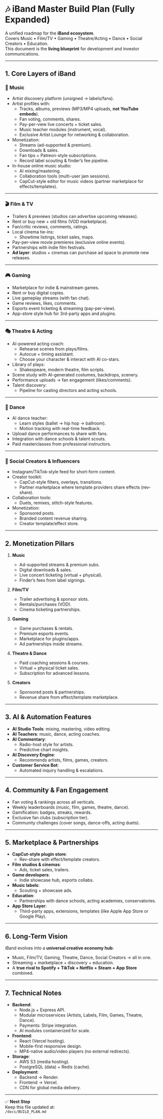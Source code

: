 # 🎶 iBand Master Build Plan (Fully Expanded)

A unified roadmap for the **iBand ecosystem**.  
Covers Music • Film/TV • Gaming • Theatre/Acting • Dance • Social Creators • Education.  
This document is the **living blueprint** for development and investor communications.

---

## 1. Core Layers of iBand

### 🎵 Music
- Artist discovery platform (unsigned → labels/fans).
- Artist profiles with:
  - Tracks, albums, previews (MP3/MP4 uploads, **not YouTube embeds**).
  - Fan voting, comments, shares.
  - Pay-per-view live concerts + ticket sales.
  - Music teacher modules (instrument, vocal).
  - Exclusive Artist Lounge for networking & collaboration.
- Monetization:
  - Streams (ad-supported & premium).
  - Downloads & sales.
  - Fan tips + Patreon-style subscriptions.
  - Record label scouting & finder’s fee pipeline.
- In-house online music studio:
  - AI mixing/mastering.
  - Collaboration tools (multi-user jam sessions).
  - CapCut-style editor for music videos (partner marketplace for effects/templates).

---

### 🎬 Film & TV
- Trailers & previews (studios can advertise upcoming releases).
- Rent or buy new + old films (VOD marketplace).
- Fan/critic reviews, comments, ratings.
- Local cinema tie-ins:
  - Showtime listings, ticket sales, maps.
- Pay-per-view movie premieres (exclusive online events).
- Partnerships with indie film festivals.
- **Ad layer**: studios + cinemas can purchase ad space to promote new releases.

---

### 🎮 Gaming
- Marketplace for indie & mainstream games.
- Rent or buy digital copies.
- Live gameplay streams (with fan chat).
- Game reviews, likes, comments.
- Esports event ticketing & streaming (pay-per-view).
- App-store style hub for 3rd-party apps and plugins.

---

### 🎭 Theatre & Acting
- AI-powered acting coach:
  - Rehearse scenes from plays/films.
  - Autocue + timing assistant.
  - Choose your character & interact with AI co-stars.
- Library of plays:
  - Shakespeare, modern theatre, film scripts.
- Scene study with AI-generated costumes, backdrops, scenery.
- Performance uploads → fan engagement (likes/comments).
- Talent discovery:
  - Pipeline for casting directors and acting schools.

---

### 💃 Dance
- AI dance teacher:
  - Learn styles (ballet → hip hop → ballroom).
  - Motion tracking with real-time feedback.
- Upload dance performances to share with fans.
- Integration with dance schools & talent scouts.
- Paid masterclasses from professional instructors.

---

### 📱 Social Creators & Influencers
- Instagram/TikTok-style feed for short-form content.
- Creator toolkit:
  - CapCut-style filters, overlays, transitions.
  - Partner marketplace where template providers share effects (rev-share).
- Collaboration tools:
  - Duets, remixes, stitch-style features.
- Monetization:
  - Sponsored posts.
  - Branded content revenue sharing.
  - Creator template/effect store.

---

## 2. Monetization Pillars

1. **Music**
   - Ad-supported streams & premium subs.
   - Digital downloads & sales.
   - Live concert ticketing (virtual + physical).
   - Finder’s fees from label signings.

2. **Film/TV**
   - Trailer advertising & sponsor slots.
   - Rentals/purchases (VOD).
   - Cinema ticketing partnerships.

3. **Gaming**
   - Game purchases & rentals.
   - Premium esports events.
   - Marketplace for plugins/apps.
   - Ad partnerships inside streams.

4. **Theatre & Dance**
   - Paid coaching sessions & courses.
   - Virtual + physical ticket sales.
   - Subscription for advanced lessons.

5. **Creators**
   - Sponsored posts & partnerships.
   - Revenue share from effect/template marketplace.

---

## 3. AI & Automation Features
- **AI Studio Tools**: mixing, mastering, video editing.
- **AI Teachers**: music, dance, acting coaches.
- **AI Commentary**:
  - Radio-host style for artists.
  - Predictive chart insights.
- **AI Discovery Engine**:
  - Recommends artists, films, games, creators.
- **Customer Service Bot**:
  - Automated inquiry handling & escalations.

---

## 4. Community & Fan Engagement
- Fan voting & rankings across all verticals.
- Weekly leaderboards (music, film, games, theatre, dance).
- Gamification: badges, streaks, rewards.
- Exclusive fan clubs (subscription tier).
- Community challenges (cover songs, dance-offs, acting duets).

---

## 5. Marketplace & Partnerships
- **CapCut-style plugin store**:
  - Rev-share with effect/template creators.
- **Film studios & cinemas**:
  - Ads, ticket sales, trailers.
- **Game developers**:
  - Indie showcase hub, esports collabs.
- **Music labels**:
  - Scouting + showcase ads.
- **Education**:
  - Partnerships with dance schools, acting academies, conservatories.
- **App Store Layer**:
  - Third-party apps, extensions, templates (like Apple App Store or Google Play).

---

## 6. Long-Term Vision
iBand evolves into a **universal creative economy hub**:  
- Music, Film/TV, Gaming, Theatre, Dance, Social Creators → all in one.  
- Streaming + marketplace + discovery + education.  
- A **true rival to Spotify + TikTok + Netflix + Steam + App Store** combined.

---

## 7. Technical Notes
- **Backend**:
  - Node.js + Express API.
  - Modular microservices (Artists, Labels, Film, Games, Theatre, Dance).
  - Payments: Stripe integration.
  - AI modules containerized for scale.
- **Frontend**:
  - React (Vercel hosting).
  - Mobile-first responsive design.
  - MP4-native audio/video players (no external redirects).
- **Storage**:
  - AWS S3 (media hosting).
  - PostgreSQL (data) + Redis (cache).
- **Deployment**:
  - Backend → Render.
  - Frontend → Vercel.
  - CDN for global media delivery.

---

✅ **Next Step**  
Keep this file updated at:  
`/docs/BUILD_PLAN.md`